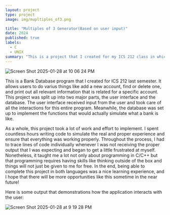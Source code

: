 ```yaml
---
layout: project
type: project
image: img/mupltiples_of3.png

title: "Multiples of 3 Generator(Based on user input)"
date: 2024
published: true
labels:
  - C
  - UNIX
summary: "This is a project that I created for my ICS 212 class in which produces a table showing each number and if it is a multiple of 3."
---
```


![Screen Shot 2025-01-28 at 10 06 24 PM](https://github.com/user-attachments/assets/7d4bedcc-2237-4a7d-aac4-2db7ada47236)

This is a Bank Database program that I created for ICS 212 last semester. It allows users to do varius things like add a new account, find or delete one, and print out all relevant information that is related for a specific account. This project was split up into two major parts, the user interface and the database. The user interface received input from the user and took care of all the interactions for this entire program. Meanwhile, the database was set up to implement the functions that would actually simulate what a bank is like.

As a whole, this project took a lot of work and effort to implement. I spent countless hours writing code to simulate the real and proper experience and ensure that everything was working properly. Throughout the process, I had to trace lines of code individually whenever I was not receiving the proper output that I was expecting and began to get a little frustrated at myself. Nonetheless, it taught me a lot not only about programming in C/C++ but that programming requires having skills like thinking outside of the box and things will not just be given to me for free. In the end, being able to complete this project in both languages was a nice learning experience, and I hope that there will be more opportunities like this sometime in the near future!

Here is some output that demonstrations how the application interacts with the user:


![Screen Shot 2025-01-28 at 9 19 28 PM](https://github.com/user-attachments/assets/5844fef4-89bd-41d9-b885-cc89e0d70af1)
